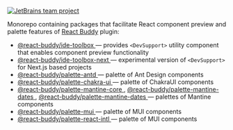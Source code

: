 [![JetBrains team project](https://jb.gg/badges/team-flat-square.svg)](https://confluence.jetbrains.com/display/ALL/JetBrains+on+GitHub) 

Monorepo containing packages that facilitate React component preview and palette features of [React Buddy](https://plugins.jetbrains.com/plugin/17467-react-buddy) plugin:


* [@react-buddy/ide-toolbox
  ](https://www.npmjs.com/package/@react-buddy/ide-toolbox) — provides `<DevSupport>` utility component that enables component preview functionality
* [@react-buddy/ide-toolbox-next
  ](https://www.npmjs.com/package/@react-buddy/ide-toolbox-next) — experimental version of `<DevSupport>` for Next.js based projects
* [@react-buddy/palette-antd
  ](https://www.npmjs.com/package/@react-buddy/palette-antd) — palette of Ant Design components
* [@react-buddy/palette-chakra-ui
  ](https://www.npmjs.com/package/@react-buddy/palette-chakra-ui) — palette of ChakraUI components
* [@react-buddy/palette-mantine-core
  ](https://www.npmjs.com/package/@react-buddy/palette-mantine-core), [@react-buddy/palette-mantine-dates
  ](https://www.npmjs.com/package/@react-buddy/palette-mantine-dates), [@react-buddy/palette-mantine-dates
  ](https://www.npmjs.com/package/@react-buddy/palette-mantine-form) — palettes of Mantine components
* [@react-buddy/palette-mui
    ](https://www.npmjs.com/package/@react-buddy/palette-mui) — palette of MUI components
* [@react-buddy/palette-react-intl
    ](https://www.npmjs.com/package/@react-buddy/palette-react-intl) — palette of MUI components
